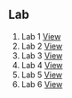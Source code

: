 ## Lab
1. Lab 1        [View](https://github.com/Asmitapaudel/wt-lab-assignment/tree/master/Lab/Lab1)
2. Lab 2        [View](https://github.com/Asmitapaudel/wt-lab-assignment/tree/master/Lab/Lab2)
3. Lab 3        [View](https://github.com/Asmitapaudel/wt-lab-assignment/tree/master/Lab/Lab3)
4. Lab 4        [View](https://github.com/Asmitapaudel/wt-lab-assignment/tree/master/Lab/Lab4)
5. Lab 5        [View](https://github.com/Asmitapaudel/wt-lab-assignment/tree/master/Lab/Lab5) 
6. Lab 6        [View](https://github.com/Asmitapaudel/wt-lab-assignment/tree/master/Lab/Lab6) 